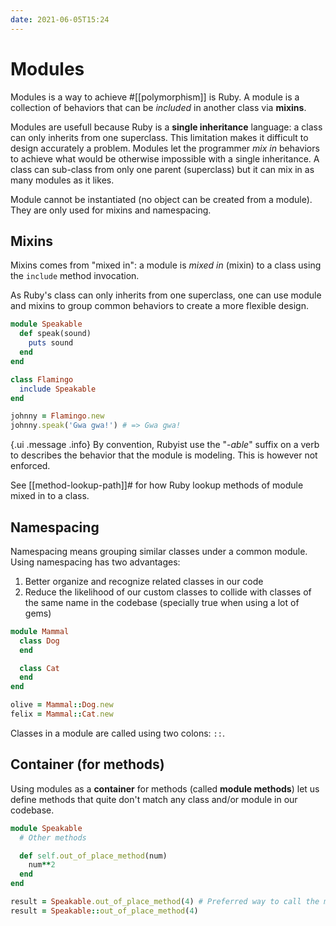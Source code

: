 ```yaml
---
date: 2021-06-05T15:24
---
```


# Modules

Modules is a way to achieve #[[polymorphism]] is Ruby. A module is a
collection of behaviors that can be _included_ in another class via
**mixins**.

Modules are usefull because Ruby is a **single inheritance** language: a
class can only inherits from one superclass. This limitation makes it
difficult to design accurately a problem. Modules let the programmer
_mix in_ behaviors to achieve what would be otherwise impossible with a
single inheritance. A class can sub-class from only one parent
(superclass) but it can mix in as many modules as it likes.

Module cannot be instantiated (no object can be created from a module).
They are only used for mixins and namespacing.

## Mixins

Mixins comes from "mixed in": a module is _mixed in_ (mixin) to a class
using the `include` method invocation.

As Ruby's class can only inherits from one superclass, one can use module
and mixins to group common behaviors to create a more flexible design.

```ruby
module Speakable
  def speak(sound)
    puts sound
  end
end

class Flamingo
  include Speakable
end

johnny = Flamingo.new
johnny.speak('Gwa gwa!') # => Gwa gwa!
```

{.ui .message .info}
By convention, Rubyist use the "-_able_" suffix on a verb to describes the
behavior that the module is modeling. This is however not enforced.

See [[method-lookup-path]]# for how Ruby lookup methods of module mixed in
to a class.

## Namespacing

Namespacing means grouping similar classes under a common module. Using
namespacing has two advantages:

1. Better organize and recognize related classes in our code
2. Reduce the likelihood of our custom classes to collide with classes of
   the same name in the codebase (specially true when using a lot of gems)

```ruby
module Mammal
  class Dog
  end

  class Cat
  end
end

olive = Mammal::Dog.new
felix = Mammal::Cat.new
```

Classes in a module are called using two colons: `::`.

## Container (for methods)

Using modules as a **container** for methods (called **module methods**)
let us define methods that quite don't match any class and/or module in our
codebase.

```ruby
module Speakable
  # Other methods

  def self.out_of_place_method(num)
    num**2
  end
end

result = Speakable.out_of_place_method(4) # Preferred way to call the method
result = Speakable::out_of_place_method(4)
```
